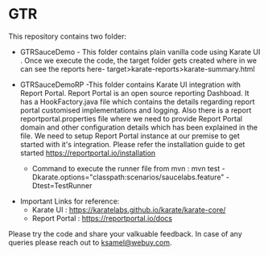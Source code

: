 # GTR

This repository contains two folder:

* GTRSauceDemo - This folder contains plain vanilla code using Karate UI . Once we execute the code, the target folder gets created where in we can see the reports here- target>karate-reports>karate-summary.html

* GTRSauceDemoRP -This folder contains Karate UI integration with Report Portal. Report Portal is an open source reporting Dashboad. It has a HookFactory.java file which contains the details regarding report portal customised implementations and logging. Also there is a report reportportal.properties file where we need to provide Report Portal domain and other configuration details which has been explained in the file. We need to setup Report Portal instance at our premise to get started with it's integration. Please refer the  installation guide to get started https://reportportal.io/installation
    * Command to execute the runner file from mvn : mvn test -Dkarate.options="classpath:scenarios/saucelabs.feature" -Dtest=TestRunner

- Important Links for reference:
    - Karate UI : https://karatelabs.github.io/karate/karate-core/
    - Report Portal : https://reportportal.io/docs

Please try the code and share your valkuable feedback.
In case of any queries please reach out to ksamel@webuy.com.

